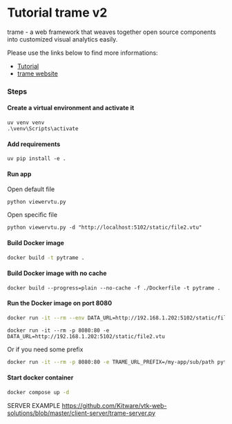 # Tutorial trame v2

trame - a web framework that weaves together open source components into customized visual analytics easily.

Please use the links below to find more informations:

- [Tutorial](https://kitware.github.io/trame/guide/tutorial/)
- [trame website](https://kitware.github.io/trame/)

### Steps

#### Create a virtual environment and activate it

```
uv venv venv
.\venv\Scripts\activate
```

#### Add requirements

```
uv pip install -e .
```

#### Run app

Open default file

```
python viewervtu.py
```

Open specific file

```
python viewervtu.py -d "http://localhost:5102/static/file2.vtu"
```

#### Build Docker image

```bash
docker build -t pytrame .
```

#### Build Docker image with no cache

```
docker build --progress=plain --no-cache -f ./Dockerfile -t pytrame .
```

#### Run the Docker image on port 8080

```bash
docker run -it --rm --env DATA_URL=http://192.168.1.202:5102/static/file2.vtu -p 8080:80 pytrame
```

```
docker run -it --rm -p 8080:80 -e DATA_URL=http://192.168.1.202:5102/static/file2.vtu
```

Or if you need some prefix

```bash
docker run -it --rm -p 8080:80 -e TRAME_URL_PREFIX=/my-app/sub/path pytrame
```

#### Start docker container

```bash
docker compose up -d
```

SERVER EXAMPLE
https://github.com/Kitware/vtk-web-solutions/blob/master/client-server/trame-server.py
